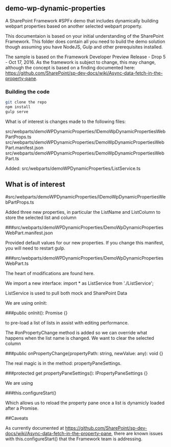 ## demo-wp-dynamic-properties

A SharePoint Framework #SPFx demo that includes dynamically building webpart properties based on another selected webpart property.

This documentaion is based on your initial understanding of the SharePoint Framework. This folder does contain all you need to build the demo solution though assuming you have NodeJS, Gulp and other prerequisites installed.

The sample is based on the Framework Developer Preview Release - Drop 5 - Oct 17, 2016. As the framework is subject to change, this may change, although the concept is based on a finding documented here: https://github.com/SharePoint/sp-dev-docs/wiki/Async-data-fetch-in-the-property-pane.

### Building the code

```bash
git clone the repo
npm install
gulp serve
```

What is of interest is changes made to the following files:

src/webparts/demoWPDynamicProperties/IDemoWpDynamicPropertiesWebPartProps.ts
src/webparts/demoWPDynamicProperties/DemoWpDynamicPropertiesWebPart.manifest.json
src/webparts/demoWPDynamicProperties/DemoWpDynamicPropertiesWebPart.ts

Added:
src/webparts/demoWPDynamicProperties/ListService.ts


## What is of interest

#src/webparts/demoWPDynamicProperties/IDemoWpDynamicPropertiesWebPartProps.ts

Added three new properties, in particular the ListName and ListColumn to store the selected list and column

###src/webparts/demoWPDynamicProperties/DemoWpDynamicPropertiesWebPart.manifest.json

Provided default values for our new properties. If you change this manifest, you will need to restart gulp.

###src/webparts/demoWPDynamicProperties/DemoWpDynamicPropertiesWebPart.ts

The heart of modifications are found here.

We import a new interface:
import * as ListService from './ListService';

ListService is used to pull both mock and SharePoint Data

We are using onInit:

###public onInit<T>(): Promise<T> {}

to pre-load a list of lists in assist with editing performance.

The #onPropertyChange method is added so we can override what happens when the list name is changed. We want to clear the selected column

###public onPropertyChange(propertyPath: string, newValue: any): void {}


The real magic is in the method: propertyPaneSettings.

###protected get propertyPaneSettings(): IPropertyPaneSettings {}

We are using

###this.configureStart()

Which allows us to reload the property pane once a list is dynamicly loaded after a Promise.

##Caveats

As currently documented at https://github.com/SharePoint/sp-dev-docs/wiki/Async-data-fetch-in-the-property-pane, there are known issues with this.configureStart() that the Framework team is addressing.
